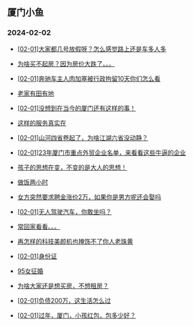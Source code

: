 ## 厦门小鱼 
### 2024-02-02

+ [[02-01]大家都几号放假呀？怎么感觉路上还是车多人多](http://bbs.xmfish.com/read-htm-tid-18143036.html)

+ [为啥买不起房？因为房价大跌了。。。](http://bbs.xmfish.com/read-htm-tid-18143068.html)

+ [[02-01]奔驰车主人肉加塞被行政拘留10天你们怎么看](http://bbs.xmfish.com/read-htm-tid-18143049.html)

+ [老家有田有地](http://bbs.xmfish.com/read-htm-tid-18143066.html)

+ [[02-01]没想到在当今的厦门还有这样的事！](http://bbs.xmfish.com/read-htm-tid-18143121.html)

+ [这样的服务真实在](http://bbs.xmfish.com/read-htm-tid-18143075.html)

+ [[02-01]山河四省卷起了，为啥江湖六省没动静？](http://bbs.xmfish.com/read-htm-tid-18143107.html)

+ [[02-01]23年厦门市重点外贸企业名单，来看看这些牛逼的企业](http://bbs.xmfish.com/read-htm-tid-18143155.html)

+ [孩子的思想在变，不变的是大人的思想！](http://bbs.xmfish.com/read-htm-tid-18142978.html)

+ [做饭两小时](http://bbs.xmfish.com/read-htm-tid-18143128.html)

+ [女方突然要求聘金涨价2万，如果你是男方呢还会娶吗](http://bbs.xmfish.com/read-htm-tid-18143080.html)

+ [[02-01]无人驾驶汽车，你敢坐吗？](http://bbs.xmfish.com/read-htm-tid-18143070.html)

+ [常回家看看。。。](http://bbs.xmfish.com/read-htm-tid-18143169.html)

+ [再怎样的科技美颜机也掩饰不了你人老珠黄](http://bbs.xmfish.com/read-htm-tid-18143198.html)

+ [[02-01]身份证](http://bbs.xmfish.com/read-htm-tid-18143059.html)

+ [95女征婚](http://bbs.xmfish.com/read-htm-tid-18143099.html)

+ [为啥大家还是想买房，不想租房？](http://bbs.xmfish.com/read-htm-tid-18143269.html)

+ [[02-01]负债200万，这生活怎么过](http://bbs.xmfish.com/read-htm-tid-18143292.html)

+ [[02-01]过年，厦门，小孩红包，包多少好？](http://bbs.xmfish.com/read-htm-tid-18143165.html)

